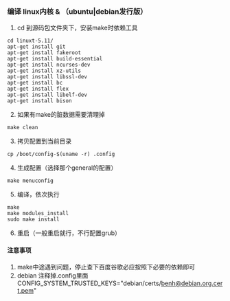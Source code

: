 ### 编译 linux内核 &  （ubuntu|debian发行版）
1. cd 到源码包文件夹下，安装make时依赖工具
```
cd linuxt-5.11/
apt-get install git
apt-get install fakeroot
apt-get install build-essential 
apt-get install ncurses-dev 
apt-get install xz-utils
apt-get install libssl-dev
apt-get install bc
apt-get install flex
apt-get install libelf-dev
apt-get install bison
```
2. 如果有make的脏数据需要清理掉
```
make clean
```
3. 拷贝配置到当前目录
```
cp /boot/config-$(uname -r) .config
```
4. 生成配置（选择那个general的配置）
```
make menuconfig
```
5. 编译，依次执行
```
make
make modules_install
sudo make install
```

6. 重启（一般重启就行，不行配置grub）

#### 注意事项
1. make中途遇到问题，停止查下百度谷歌必应按照下必要的依赖即可
2. debian 注释掉.config里面CONFIG_SYSTEM_TRUSTED_KEYS="debian/certs/benh@debian.org.cert.pem"
